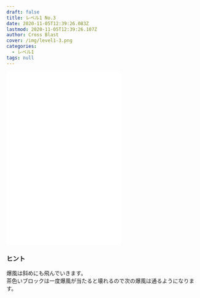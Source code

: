 ```yaml
---
draft: false
title: レベル1 No.3
date: 2020-11-05T12:39:26.083Z
lastmod: 2020-11-05T12:39:26.107Z
author: Cross Blast
cover: /img/level1-3.png
categories:
  - レベル1
tags: null
---
```

<p><iframe style="height: 450px;" src="//fervent-lumiere-0e0ee3.netlify.app/#/blast/level1-3/ja" frameborder="0" scrolling="no" allowfullscreen=""></iframe></p>

### ヒント

爆風は斜めにも飛んでいきます。\
茶色いブロックは一度爆風が当たると壊れるので次の爆風は通るようになります。